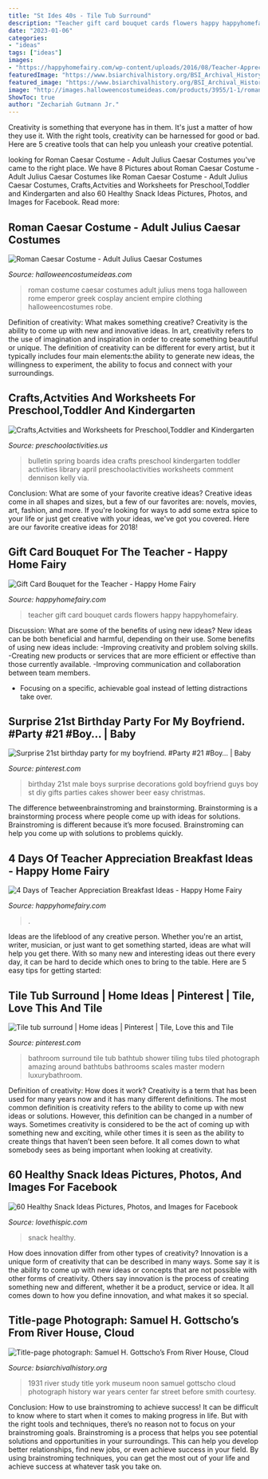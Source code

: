 ```yaml
---
title: "St Ides 40s - Tile Tub Surround"
description: "Teacher gift card bouquet cards flowers happy happyhomefairy"
date: "2023-01-06"
categories:
- "ideas"
tags: ["ideas"]
images:
- "https://happyhomefairy.com/wp-content/uploads/2016/08/Teacher-Appreciation-Breakfast-Ideas-4-days-of-adorable-easy-ideas.jpg"
featuredImage: "https://www.bsiarchivalhistory.org/BSI_Archival_History/Woodys_pt_1_files/droppedImage.png"
featured_image: "https://www.bsiarchivalhistory.org/BSI_Archival_History/Woodys_pt_1_files/droppedImage.png"
image: "http://images.halloweencostumeideas.com/products/3955/1-1/roman-caesar-costume.jpg"
ShowToc: true
author: "Zechariah Gutmann Jr."
---
```



Creativity is something that everyone has in them. It's just a matter of how they use it. With the right tools, creativity can be harnessed for good or bad. Here are 5 creative tools that can help you unleash your creative potential.

	

		
looking for Roman Caesar Costume - Adult Julius Caesar Costumes you've came to the right place. We have 8 Pictures about Roman Caesar Costume - Adult Julius Caesar Costumes like Roman Caesar Costume - Adult Julius Caesar Costumes, Crafts,Actvities and Worksheets for Preschool,Toddler and Kindergarten and also 60 Healthy Snack Ideas Pictures, Photos, and Images for Facebook. Read more:
		
    
## Roman Caesar Costume - Adult Julius Caesar Costumes

<img loading=lazy src="http://images.halloweencostumeideas.com/products/3955/1-1/roman-caesar-costume.jpg" onerror="this.onerror=null;this.src='https://tse4.mm.bing.net/th?id=OIP.Gj3Be221r6mTogvhYANPEgHaKl&amp;pid=15.1';" alt="Roman Caesar Costume - Adult Julius Caesar Costumes">

_Source: halloweencostumeideas.com_

>roman costume caesar costumes adult julius mens toga halloween rome emperor greek cosplay ancient empire clothing halloweencostumes robe. 

	

Definition of creativity: What makes something creative?
Creativity is the ability to come up with new and innovative ideas. In art, creativity refers to the use of imagination and inspiration in order to create something beautiful or unique. The definition of creativity can be different for every artist, but it typically includes four main elements:the ability to generate new ideas, the willingness to experiment, the ability to focus and connect with your surroundings.

    
## Crafts,Actvities And Worksheets For Preschool,Toddler And Kindergarten

<img loading=lazy src="http://www.preschoolactivities.us/wp-content/uploads/2015/02/Cute-spring-Bulletin-Board.jpg" onerror="this.onerror=null;this.src='https://tse2.mm.bing.net/th?id=OIP.wHY6wCPmTigndHYyQiXozwHaFj&amp;pid=15.1';" alt="Crafts,Actvities and Worksheets for Preschool,Toddler and Kindergarten">

_Source: preschoolactivities.us_

>bulletin spring boards idea crafts preschool kindergarten toddler activities library april preschoolactivities worksheets comment dennison kelly via. 

	

Conclusion: What are some of your favorite creative ideas?
Creative ideas come in all shapes and sizes, but a few of our favorites are: novels, movies, art, fashion, and more. If you're looking for ways to add some extra spice to your life or just get creative with your ideas, we've got you covered. Here are our favorite creative ideas for 2018!

    
## Gift Card Bouquet For The Teacher - Happy Home Fairy

<img loading=lazy src="http://happyhomefairy.com/wp-content/uploads/2013/05/teacher-gift21.jpg" onerror="this.onerror=null;this.src='https://tse3.mm.bing.net/th?id=OIP.I2IKkuBjf4BPmxzm9swlwgHaE8&amp;pid=15.1';" alt="Gift Card Bouquet for the Teacher - Happy Home Fairy">

_Source: happyhomefairy.com_

>teacher gift card bouquet cards flowers happy happyhomefairy. 

	

Discussion: What are some of the benefits of using new ideas?
New ideas can be both beneficial and harmful, depending on their use. Some benefits of using new ideas include: 
-Improving creativity and problem solving skills.
-Creating new products or services that are more efficient or effective than those currently available.
-Improving communication and collaboration between team members. 
- Focusing on a specific, achievable goal instead of letting distractions take over.

    
## Surprise 21st Birthday Party For My Boyfriend. #Party #21 #Boy… | Baby

<img loading=lazy src="https://i.pinimg.com/736x/5e/91/67/5e9167a708806f7894142740a70e3178--st-birthday-parties-birthday-party-ideas.jpg" onerror="this.onerror=null;this.src='https://tse3.mm.bing.net/th?id=OIP.9rMAd2PxRDq8KXfCalAQpAHaJ3&amp;pid=15.1';" alt="Surprise 21st birthday party for my boyfriend. #Party #21 #Boy… | Baby">

_Source: pinterest.com_

>birthday 21st male boys surprise decorations gold boyfriend guys boy st diy gifts parties cakes shower beer easy christmas. 

	

The difference betweenbrainstroming and brainstorming.
Brainstorming is a brainstorming process where people come up with ideas for solutions. Brainstroming is different because it’s more focused. Brainstroming can help you come up with solutions to problems quickly.

    
## 4 Days Of Teacher Appreciation Breakfast Ideas - Happy Home Fairy

<img loading=lazy src="https://happyhomefairy.com/wp-content/uploads/2016/08/Teacher-Appreciation-Breakfast-Ideas-4-days-of-adorable-easy-ideas.jpg" onerror="this.onerror=null;this.src='https://tse1.mm.bing.net/th?id=OIP.xu8rDMXZcjommUTcEb6vdAHaO0&amp;pid=15.1';" alt="4 Days of Teacher Appreciation Breakfast Ideas - Happy Home Fairy">

_Source: happyhomefairy.com_

>. 

	

Ideas are the lifeblood of any creative person. Whether you're an artist, writer, musician, or just want to get something started, ideas are what will help you get there. With so many new and interesting ideas out there every day, it can be hard to decide which ones to bring to the table. Here are 5 easy tips for getting started: 

    
## Tile Tub Surround | Home Ideas | Pinterest | Tile, Love This And Tile

<img loading=lazy src="https://s-media-cache-ak0.pinimg.com/736x/07/af/7e/07af7edae0140841900e77562c0150f8.jpg" onerror="this.onerror=null;this.src='https://tse1.mm.bing.net/th?id=OIP.aEJ7tmWbeI4mWcFx2mqq1wHaJ3&amp;pid=15.1';" alt="Tile tub surround | Home ideas | Pinterest | Tile, Love this and Tile">

_Source: pinterest.com_

>bathroom surround tile tub bathtub shower tiling tubs tiled photograph amazing around bathtubs bathrooms scales master modern luxurybathroom. 

	

Definition of creativity: How does it work?
Creativity is a term that has been used for many years now and it has many different definitions. The most common definition is creativity refers to the ability to come up with new ideas or solutions. However, this definition can be changed in a number of ways. Sometimes creativity is considered to be the act of coming up with something new and exciting, while other times it is seen as the ability to create things that haven’t been seen before. It all comes down to what somebody sees as being important when looking at creativity.

    
## 60 Healthy Snack Ideas Pictures, Photos, And Images For Facebook

<img loading=lazy src="http://www.lovethispic.com/uploaded_images/181965-60-Healthy-Snack-Ideas.jpg" onerror="this.onerror=null;this.src='https://tse4.mm.bing.net/th?id=OIP.W8kOLn9hoXTJG-mUQ6NRDAHaLh&amp;pid=15.1';" alt="60 Healthy Snack Ideas Pictures, Photos, and Images for Facebook">

_Source: lovethispic.com_

>snack healthy. 

	

How does innovation differ from other types of creativity?
Innovation is a unique form of creativity that can be described in many ways. Some say it is the ability to come up with new ideas or concepts that are not possible with other forms of creativity. Others say innovation is the process of creating something new and different, whether it be a product, service or idea. It all comes down to how you define innovation, and what makes it so special.

    
## Title-page Photograph: Samuel H. Gottscho’s From River House, Cloud

<img loading=lazy src="https://www.bsiarchivalhistory.org/BSI_Archival_History/Woodys_pt_1_files/droppedImage.png" onerror="this.onerror=null;this.src='https://tse2.mm.bing.net/th?id=OIP.UPWdv9sar2hUuhno3VnPYwHaFC&amp;pid=15.1';" alt="Title-page photograph: Samuel H. Gottscho’s From River House, Cloud">

_Source: bsiarchivalhistory.org_

>1931 river study title york museum noon samuel gottscho cloud photograph history war years center far street before smith courtesy. 

	

Conclusion: How to use brainstroming to achieve success!
It can be difficult to know where to start when it comes to making progress in life. But with the right tools and techniques, there’s no reason not to focus on your brainstroming goals. Brainstroming is a process that helps you see potential solutions and opportunities in your surroundings. This can help you develop better relationships, find new jobs, or even achieve success in your field. By using brainstroming techniques, you can get the most out of your life and achieve success at whatever task you take on.

